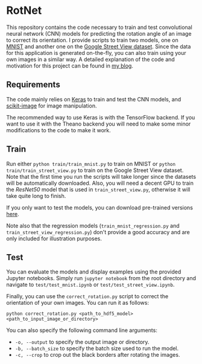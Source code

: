 # RotNet

This repository contains the code necessary to train and test convolutional neural network (CNN) models for predicting the rotation angle of an image to correct its orientation. I provide scripts to train two models, one on [MNIST](http://yann.lecun.com/exdb/mnist/) and another one on the [Google Street View dataset](http://crcv.ucf.edu/data/GMCP_Geolocalization/). Since the data for this application is generated on-the-fly, you can also train using your own images in a similar way. A detailed explanation of the code and motivation for this project can be found in [my blog](https://d4nst.github.io/).

## Requirements
The code mainly relies on [Keras](https://keras.io/#installation) to train and test the CNN models, and [scikit-image](http://scikit-image.org/download.html) for image manipulation. 

The recommended way to use Keras is with the TensorFlow backend. If you want to use it with the Theano backend you will need to make some minor modifications to the code to make it work. 

## Train
Run either `python train/train_mnist.py` to train on MNIST or `python train/train_street_view.py` to train on the Google Street View dataset. Note that the first time you run the scripts will take longer since the datasets will be automatically downloaded. Also, you will need a decent GPU to train the *ResNet50* model that is used in `train_street_view.py`, otherwise it will take quite long to finish.

If you only want to test the models, you can download pre-trained versions [here](https://drive.google.com/file/d/0B9eNEi5uvOI1SmlITDlyQzRIckU/view).

Note also that the regression models (`train_mnist_regression.py` and `train_street_view_regression.py`) don't provide a good accuracy and are only included for illustration purposes.

## Test
You can evaluate the models and display examples using the provided Jupyter notebooks. Simply run `jupyter notebook` from the root directory and navigate to `test/test_mnist.ipynb` or `test/test_street_view.ipynb`.

Finally, you can use the `correct_rotation.py` script to correct the orientation of your own images. You can run it as follows:

`python correct_rotation.py <path_to_hdf5_model> <path_to_input_image_or_directory>`

You can also specify the following command line arguments:
- `-o, --output` to specify the output image or directory.
- `-b, --batch_size` to specify the batch size used to run the model.
- `-c, --crop` to crop out the black borders after rotating the images.

